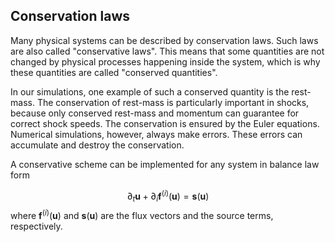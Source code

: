## Conservation laws

Many physical systems can be described by conservation laws. Such laws are also called "conservative laws". This means that some quantities are not changed by physical processes happening inside the system, which is why these quantities are called "conserved quantities".

In our simulations, one example of such a conserved quantity is the rest-mass. The conservation of rest-mass is particularly important in shocks, because only conserved rest-mass and momentum can guarantee for correct shock speeds. The conservation is ensured by the Euler equations. Numerical simulations, however, always make errors. These errors can accumulate and destroy the conservation.

A conservative scheme can be implemented for any system in balance law form

$$
\partial_{t} \mathbf{u}+\partial_{i} \mathbf{f}^{(i)}(\mathbf{u})=\mathbf{s}(\mathbf{u})
$$
where $\mathbf{f}^{(i)}(\mathbf{u})$ and $\mathbf{s}(\mathbf{u})$ are the flux vectors and the source terms, respectively.